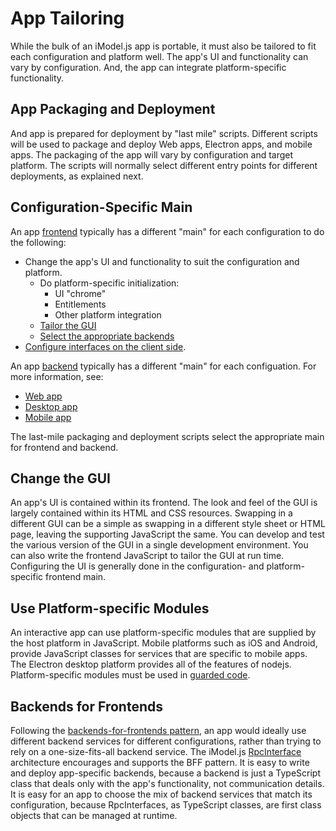 # App Tailoring

While the bulk of an iModel.js app is portable, it must also be tailored to fit each configuration and platform well. The app's UI and functionality can vary by configuration. And, the app can integrate platform-specific functionality.

## App Packaging and Deployment

And app is prepared for deployment by "last mile" scripts. Different scripts will be used to package and deploy Web apps, Electron apps, and mobile apps. The packaging of the app will vary by configuration and target platform. The scripts will normally select different entry points for different deployments, as explained next.

## Configuration-Specific Main

An app [frontend](../learning/Glossary.md#frontend) typically has a different "main" for each configuration to do the following:
* Change the app's UI and functionality to suit the configuration and platform.
  * Do platform-specific initialization:
    * UI "chrome"
    * Entitlements
    * Other platform integration
  * [Tailor the GUI](#change-the-gui)
  * [Select the appropriate backends](#backends-for-frontends)
* [Configure interfaces on the client side](../learning/RpcInterface.md#client-side-configuration).

An app [backend](../learning/Glossary.md#backend) typically has a different "main" for each configuation. For more information, see:
* [Web app](../learning/WriteAnInteractiveWebApp.md)
* [Desktop app](../learning/WriteAnInteractiveDesktopApp.md)
* [Mobile app](../learning/WriteAnInteractiveMobileApp.md)

The last-mile packaging and deployment scripts select the appropriate main for frontend and backend.

## Change the GUI

An app's UI is contained within its frontend. The look and feel of the GUI is largely contained within its HTML and CSS resources. Swapping in a different GUI can be a simple as swapping in a different style sheet or HTML page, leaving the supporting JavaScript the same. You can develop and test the various version of the GUI in a single development environment. You can also write the frontend JavaScript to tailor the GUI at run time. Configuring the UI is generally done in the configuration- and platform-specific frontend main.

## Use Platform-specific Modules

An interactive app can use platform-specific modules that are supplied by the host platform in JavaScript. Mobile platforms such as iOS and Android, provide JavaScript classes for services that are specific to mobile apps. The Electron desktop platform provides all of the features of nodejs. Platform-specific modules must be used in [guarded code](../learning/Portability.md).

## Backends for Frontends

Following the [backends-for-frontends pattern](https://samnewman.io/patterns/architectural/bff/), an app would ideally use different backend services for different configurations, rather than trying to rely on a one-size-fits-all backend service. The iModel.js [RpcInterface](./RpcInterface.md) architecture encourages and supports the BFF pattern. It is easy to write and deploy app-specific backends, because a backend is just a TypeScript class that deals only with the app's functionality, not communication details. It is easy for an app to choose the mix of backend services that match its configuration, because RpcInterfaces, as TypeScript classes, are first class objects that can be managed at runtime.

